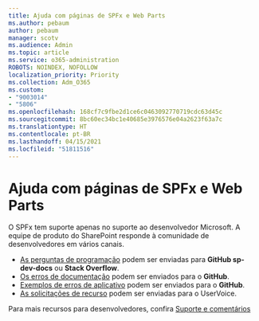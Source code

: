 ```yaml
---
title: Ajuda com páginas de SPFx e Web Parts
ms.author: pebaum
author: pebaum
manager: scotv
ms.audience: Admin
ms.topic: article
ms.service: o365-administration
ROBOTS: NOINDEX, NOFOLLOW
localization_priority: Priority
ms.collection: Adm_O365
ms.custom:
- "9003014"
- "5806"
ms.openlocfilehash: 168cf7c9fbe2d1ce6c0463092770719cdc63d45c
ms.sourcegitcommit: 8bc60ec34bc1e40685e3976576e04a2623f63a7c
ms.translationtype: HT
ms.contentlocale: pt-BR
ms.lasthandoff: 04/15/2021
ms.locfileid: "51811516"
---
```

# <a name="help-with-spfx-pages-and-web-parts"></a>Ajuda com páginas de SPFx e Web Parts

O SPFx tem suporte apenas no suporte ao desenvolvedor Microsoft. A equipe de produto do SharePoint responde à comunidade de desenvolvedores em vários canais.

- [As perguntas de programação](https://docs.microsoft.com/sharepoint/dev/support-feedback#programming-questions) podem ser enviadas para **GitHub sp-dev-docs** ou **Stack Overflow**.
- [Os erros de documentação](https://docs.microsoft.com/sharepoint/dev/support-feedback#documentation-bugs) podem ser enviados para o **GitHub**.
- [Exemplos de erros de aplicativo](https://docs.microsoft.com/sharepoint/dev/support-feedback#sample-application-bugs) podem ser enviados para o **GitHub**.
- [As solicitações de recurso](https://docs.microsoft.com/sharepoint/dev/support-feedback#feature-requests) podem ser enviadas para o UserVoice.

Para mais recursos para desenvolvedores, confira [Suporte e comentários](https://docs.microsoft.com/sharepoint/dev/support-feedback)